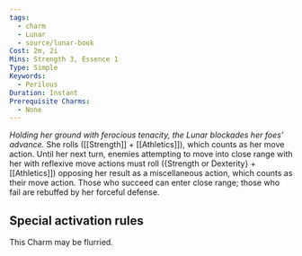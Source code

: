 ```yaml
---
tags:
  - charm
  - Lunar
  - source/lunar-book
Cost: 2m, 2i
Mins: Strength 3, Essence 1
Type: Simple
Keywords:
  - Perilous
Duration: Instant
Prerequisite Charms:
  - None
---
```

*Holding her ground with ferocious tenacity, the Lunar blockades her foes’ advance.*
She rolls ([[Strength]] + [[Athletics]]), which counts as her move action. Until her next turn, enemies attempting to move into close range with her with reflexive move actions must roll ({Strength or Dexterity} + [[Athletics]]) opposing her result as a miscellaneous action, which counts as their move action. Those who succeed can enter close range; those who fail are rebuffed by her forceful defense. 

## Special activation rules

This Charm may be flurried.